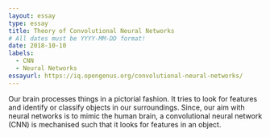 ```yaml
---
layout: essay
type: essay
title: Theory of Convolutional Neural Networks
# All dates must be YYYY-MM-DD format!
date: 2018-10-10
labels:
  - CNN
  - Neural Networks
essayurl: https://iq.opengenus.org/convolutional-neural-networks/
---
```


Our brain processes things in a pictorial fashion. It tries to look for features and identify or classify objects in our surroundings. Since, our aim with neural networks is to mimic the human brain, a convolutional neural network (CNN) is mechanised such that it looks for features in an object.
